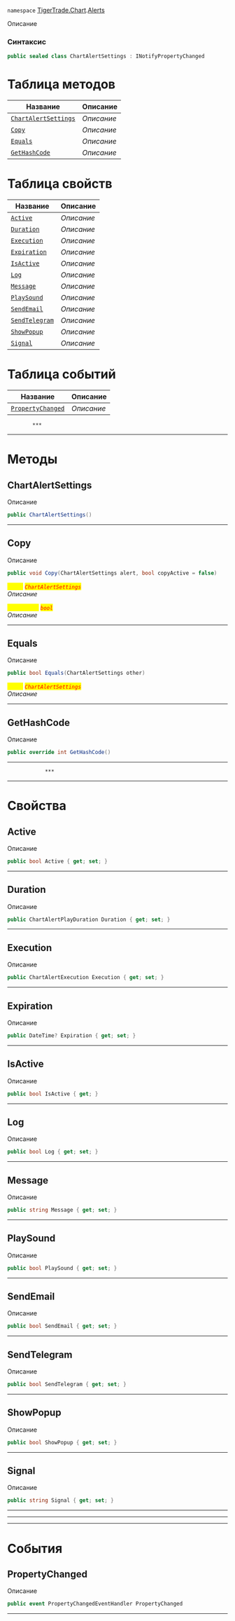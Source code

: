 
`namespace` [TigerTrade.Chart](../../TigerTrade.Chart.md).[Alerts](../../TigerTrade.Chart/Alerts.md)


Описание

### Синтаксис
```csharp
public sealed class ChartAlertSettings : INotifyPropertyChanged
```


# Таблица методов
| Название | Описание |
| --- | --- |
| [`ChartAlertSettings`](./ChartAlertSettings.cs/Методы/ChartAlertSettings.md) | *Описание* |
| [`Copy`](./ChartAlertSettings.cs/Методы/Copy.md) | *Описание* |
| [`Equals`](./ChartAlertSettings.cs/Методы/Equals.md) | *Описание* |
| [`GetHashCode`](./ChartAlertSettings.cs/Методы/GetHashCode.md) | *Описание* |

# Таблица свойств
| Название | Описание |
| --- | --- |
| [`Active`](./ChartAlertSettings.cs/Свойства/Active.md) | *Описание* |
| [`Duration`](./ChartAlertSettings.cs/Свойства/Duration.md) | *Описание* |
| [`Execution`](./ChartAlertSettings.cs/Свойства/Execution.md) | *Описание* |
| [`Expiration`](./ChartAlertSettings.cs/Свойства/Expiration.md) | *Описание* |
| [`IsActive`](./ChartAlertSettings.cs/Свойства/IsActive.md) | *Описание* |
| [`Log`](./ChartAlertSettings.cs/Свойства/Log.md) | *Описание* |
| [`Message`](./ChartAlertSettings.cs/Свойства/Message.md) | *Описание* |
| [`PlaySound`](./ChartAlertSettings.cs/Свойства/PlaySound.md) | *Описание* |
| [`SendEmail`](./ChartAlertSettings.cs/Свойства/SendEmail.md) | *Описание* |
| [`SendTelegram`](./ChartAlertSettings.cs/Свойства/SendTelegram.md) | *Описание* |
| [`ShowPopup`](./ChartAlertSettings.cs/Свойства/ShowPopup.md) | *Описание* |
| [`Signal`](./ChartAlertSettings.cs/Свойства/Signal.md) | *Описание* |

# Таблица событий
| Название | Описание |
| --- | --- |
| [`PropertyChanged`](./ChartAlertSettings.cs/События/PropertyChanged.md) | *Описание* |




            ***
  ***
  # Методы

## ChartAlertSettings
Описание

```csharp
public ChartAlertSettings()
```

***                

## Copy
Описание

```csharp
public void Copy(ChartAlertSettings alert, bool copyActive = false)
```

<mark style="color:yellow;">`alert`</mark> <mark style="color:red;">*`ChartAlertSettings`*</mark>  
 *Описание*  

<mark style="color:yellow;">`copyActive`</mark> <mark style="color:red;">*`bool`*</mark>  
 *Описание*  


***                

## Equals
Описание

```csharp
public bool Equals(ChartAlertSettings other)
```
<mark style="color:yellow;">`other`</mark> <mark style="color:red;">*`ChartAlertSettings`*</mark>  
 *Описание*  


***                

## GetHashCode
Описание

```csharp
public override int GetHashCode()
```

***                
                ***
  ***
  # Свойства

## Active
Описание

```csharp
public bool Active { get; set; }
```
***

## Duration
Описание

```csharp
public ChartAlertPlayDuration Duration { get; set; }
```
***

## Execution
Описание

```csharp
public ChartAlertExecution Execution { get; set; }
```
***

## Expiration
Описание

```csharp
public DateTime? Expiration { get; set; }
```
***

## IsActive
Описание

```csharp
public bool IsActive { get; }
```
***

## Log
Описание

```csharp
public bool Log { get; set; }
```
***

## Message
Описание

```csharp
public string Message { get; set; }
```
***

## PlaySound
Описание

```csharp
public bool PlaySound { get; set; }
```
***

## SendEmail
Описание

```csharp
public bool SendEmail { get; set; }
```
***

## SendTelegram
Описание

```csharp
public bool SendTelegram { get; set; }
```
***

## ShowPopup
Описание

```csharp
public bool ShowPopup { get; set; }
```
***

## Signal
Описание

```csharp
public string Signal { get; set; }
```
***
***
  ***
  # События

## PropertyChanged
Описание

```csharp
public event PropertyChangedEventHandler PropertyChanged
```
***

